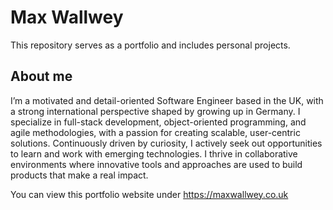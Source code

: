 # Max Wallwey
This repository serves as a portfolio and includes personal projects.

## About me
I’m a motivated and detail-oriented Software Engineer based in the UK, with a strong international perspective shaped by growing up in Germany. I specialize in full-stack development, object-oriented programming, and agile methodologies, with a passion for creating scalable, user-centric solutions. Continuously driven by curiosity, I actively seek out opportunities to learn and work with emerging technologies. I thrive in collaborative environments where innovative tools and approaches are used to build products that make a real impact.

You can view this portfolio website under https://maxwallwey.co.uk
